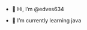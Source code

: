 - 👋 Hi, I’m @edves634
  
- 🌱 I’m currently learning java


<!---
edves634/edves634 is a ✨ special ✨ repository because its `README.md` (this file) appears on your GitHub profile.
You can click the Preview link to take a look at your changes.
--->

